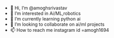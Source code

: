 - 👋 Hi, I’m @amoghsrivastav
- 👀 I’m interested in Ai/ML,robotics
- 🌱 I’m currently learning python ai
- 💞️ I’m looking to collaborate on ai/ml projects
- 📫 How to reach me instagram id =amogh1694


